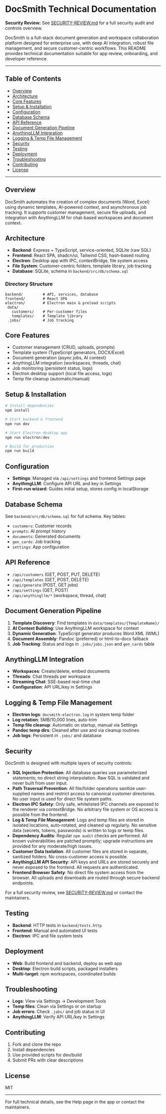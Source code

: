 # DocSmith Technical Documentation

**Security Review:** See [SECURITY-REVIEW.md](./SECURITY-REVIEW.md) for a full security audit and controls overview.

DocSmith is a full-stack document generation and workspace collaboration platform designed for enterprise use, with deep AI integration, robust file management, and secure customer-centric workflows. This README provides technical documentation suitable for app review, onboarding, and developer reference.

---

## Table of Contents
- [Overview](#overview)
- [Architecture](#architecture)
- [Core Features](#core-features)
- [Setup & Installation](#setup--installation)
- [Configuration](#configuration)
- [Database Schema](#database-schema)
- [API Reference](#api-reference)
- [Document Generation Pipeline](#document-generation-pipeline)
- [AnythingLLM Integration](#anythingllm-integration)
- [Logging & Temp File Management](#logging--temp-file-management)
- [Security](#security)
- [Testing](#testing)
- [Deployment](#deployment)
- [Troubleshooting](#troubleshooting)
- [Contributing](#contributing)
- [License](#license)

---

## Overview
DocSmith automates the creation of complex documents (Word, Excel) using dynamic templates, AI-powered context, and asynchronous job tracking. It supports customer management, secure file uploads, and integration with AnythingLLM for chat-based workspaces and document context.

## Architecture
- **Backend**: Express + TypeScript, service-oriented, SQLite (raw SQL)
- **Frontend**: React SPA, shadcn/ui, Tailwind CSS, hash-based routing
- **Electron**: Desktop app with IPC, contextBridge, file system access
- **File System**: Customer-centric folders, template library, job tracking
- **Database**: SQLite, schema in `backend/src/db/schema.sql`

### Directory Structure
```
backend/         # API, services, database
frontend/        # React SPA
electron/        # Electron main & preload scripts
 data/
   customers/    # Per-customer files
   templates/    # Template library
 .jobs/          # Job tracking
```

## Core Features
- Customer management (CRUD, uploads, prompts)
- Template system (TypeScript generators, DOCX/Excel)
- Document generation (async jobs, AI context)
- AnythingLLM integration (workspaces, threads, chat)
- Job monitoring (persistent status, logs)
- Electron desktop support (local file access, logs)
- Temp file cleanup (automatic/manual)

## Setup & Installation
```bash
# Install dependencies
npm install

# Start backend & frontend
npm run dev

# Start Electron desktop app
npm run electron:dev

# Build for production
npm run build
```

## Configuration
- **Settings**: Managed via `/api/settings` and frontend Settings page
- **AnythingLLM**: Configure API URL and key in Settings
- **First-run wizard**: Guides initial setup, stores config in localStorage

## Database Schema
See `backend/src/db/schema.sql` for full schema. Key tables:
- `customers`: Customer records
- `prompts`: AI prompt history
- `documents`: Generated documents
- `gen_cards`: Job tracking
- `settings`: App configuration

## API Reference
- `/api/customers` (GET, POST, PUT, DELETE)
- `/api/templates` (GET, POST, DELETE)
- `/api/generate` (POST, GET jobs)
- `/api/settings` (GET, POST)
- `/api/anythingllm/*` (workspace, thread, chat)

## Document Generation Pipeline
1. **Template Discovery**: Find templates in `data/templates/{TemplateName}/`
2. **AI Context Building**: Use AnythingLLM workspace for context
3. **Dynamic Generation**: TypeScript generator produces Word XML (WML)
4. **Document Assembly**: Pandoc (preferred) or html-to-docx fallback
5. **Job Tracking**: Status and logs in `.jobs/jobs.json` and `gen_cards` table

## AnythingLLM Integration
- **Workspaces**: Create/delete, embed documents
- **Threads**: Chat threads per workspace
- **Streaming Chat**: SSE-based real-time chat
- **Configuration**: API URL/key in Settings

## Logging & Temp File Management
- **Electron logs**: `docsmith-electron.log` in system temp folder
- **Log rotation**: 5MB/10,000 lines, auto-trim
- **Temp file cleanup**: Automatic on startup, manual via Settings
- **Pandoc temp dirs**: Cleaned after use and via cleanup routines
- **Job logs**: Persistent in `.jobs/` and database

## Security

DocSmith is designed with multiple layers of security controls:

- **SQL Injection Protection**: All database queries use parameterized statements; no direct string interpolation. Raw SQL is validated and never built from user input.
- **Path Traversal Prevention**: All file/folder operations sanitize user-supplied names and restrict access to canonical customer directories. No user input is used for direct file system paths.
- **Electron IPC Safety**: Only safe, whitelisted IPC channels are exposed to the renderer via contextBridge. No arbitrary file system or OS access is possible from the frontend.
- **Log & Temp File Management**: Logs and temp files are stored in isolated locations, auto-rotated, and cleaned up regularly. No sensitive data (secrets, tokens, passwords) is written to logs or temp files.
- **Dependency Audits**: Regular `npm audit` checks are performed. All known vulnerabilities are patched promptly; upgrade instructions are provided for any moderate/high issues.
- **Customer Data Isolation**: All customer files are stored in separate, sanitized folders. No cross-customer access is possible.
- **AnythingLLM API Security**: API keys and URLs are stored securely and never exposed to the frontend. All requests are authenticated.
- **Frontend Browser Safety**: No direct file system access from the browser. All uploads and downloads are routed through secure backend endpoints.

For a full security review, see [SECURITY-REVIEW.md](./SECURITY-REVIEW.md) or contact the maintainers.

## Testing
- **Backend**: HTTP tests in `backend/tests.http`
- **Frontend**: Manual and automated UI tests
- **Electron**: IPC and file system tests

## Deployment
- **Web**: Build frontend and backend, deploy as web app
- **Desktop**: Electron build scripts, packaged installers
- **Multi-target**: npm workspaces, coordinated builds

## Troubleshooting
- **Logs**: View via Settings → Development Tools
- **Temp files**: Clean via Settings or on startup
- **Job errors**: Check `.jobs/` and job status in UI
- **AnythingLLM**: Verify API URL/key in Settings

## Contributing
1. Fork and clone the repo
2. Install dependencies
3. Use provided scripts for dev/build
4. Submit PRs with clear descriptions

## License
MIT

---
For full technical details, see the Help page in the app or contact the maintainers.
